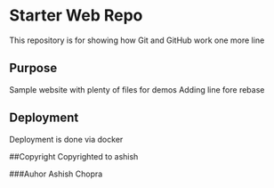 # Starter Web Repo

This repository is for showing how Git and GitHub work
one more line

## Purpose

Sample website with plenty of files for demos
Adding line fore rebase

## Deployment
Deployment is done via docker

##Copyright
Copyrighted to ashish

###Auhor
Ashish Chopra